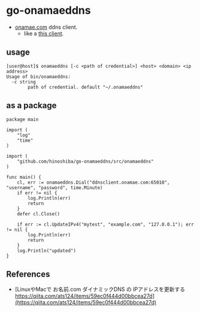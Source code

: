 go-onamaeddns
===

* [onamae.com](https://help.onamae.com/answer/7920) ddns client.
	* like a [this client](https://help.onamae.com/answer/7920).

## usage

```
[user@host]$ onamaeddns [-c <path of credential>] <host> <domain> <ip address>
Usage of bin/onamaeddns:
  -c string
        path of credential. default "~/.onamaeddns"
```

## as a package

```
package main

import (
	"log"
	"time"
)

import (
	"github.com/hinoshiba/go-onamaeddns/src/onamaeddns"
)

func main() {
	cl, err := onamaeddns.Dial("ddnsclient.onamae.com:65010", "username", "password", time.Minute)
	if err != nil {
		log.Println(err)
		return
	}
	defer cl.Close()

	if err := cl.UpdateIPv4("mytest", "example.com", "127.0.0.1"); err != nil {
		log.Println(err)
		return
	}
	log.Println("updated")
}
```


## References

* [LinuxやMacで お名前.com ダイナミックDNS の IPアドレスを更新する https://qiita.com/ats124/items/59ec0f444d00bbcea27d](https://qiita.com/ats124/items/59ec0f444d00bbcea27d)

